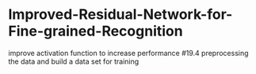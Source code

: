 # Improved-Residual-Network-for-Fine-grained-Recognition
improve activation function to increase performance 
#19.4 preprocessing the data and build a data set for training
